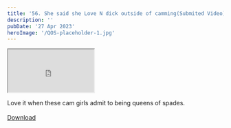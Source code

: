 ```yaml
---
title: '56. She said she Love N dick outside of camming(Submited Video)'
description: ''
pubDate: '27 Apr 2023'
heroImage: '/QOS-placeholder-1.jpg'
---
```

<iframe src="https://drive.google.com/file/d/16ToToba0PGSzAegSRvaV3jBEucRcPaQA/preview" width="200" height="100" allow="autoplay" allowfullscreen="allowfullscreen"></iframe>

Love it when these cam girls admit to being queens of spades.
<br>
<br>
<a class="read_more" href="https://drive.google.com/file/d/16ToToba0PGSzAegSRvaV3jBEucRcPaQA/view?usp=sharing">Download</a>